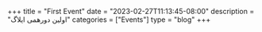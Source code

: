 +++
title = "First Event"
date = "2023-02-27T11:13:45-08:00"
description = "اولین دورهمی ایلاگ"
categories = ["Events"]
type = "blog"
+++





